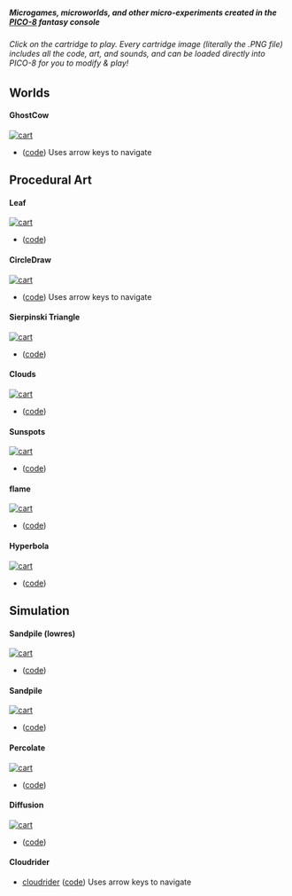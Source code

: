 ##### Microgames, microworlds, and other micro-experiments created in the [PICO-8](https://www.lexaloffle.com/pico-8.php) fantasy console

######  Click on the cartridge to play. Every cartridge image (literally the .PNG file) includes all the code, art, and sounds, and can be loaded directly into PICO-8 for you to modify & play!

## Worlds

#### GhostCow
[![cart](games/ghostcow/ghostcow.p8.png)](games/ghostcow/)
- ([code](https://github.com/aatishb/microworlds/blob/master/games/ghostcow/sketch.lua)) Uses arrow keys to navigate

## Procedural Art

#### Leaf
[![cart](art/leaf/leaf.p8.png)](art/leaf/)
- ([code](https://github.com/aatishb/microworlds/blob/master/art/leaf/sketch.lua))

#### CircleDraw
[![cart](art/circledraw/circledraw.p8.png)](art/circledraw/)
- ([code](https://github.com/aatishb/microworlds/blob/master/art/circledraw/sketch.lua)) Uses arrow keys to navigate

#### Sierpinski Triangle
[![cart](art/sierpinski/sierpinski.p8.png)](art/sierpinski/)
- ([code](https://github.com/aatishb/microworlds/blob/master/art/sierpinski/sketch.lua))

#### Clouds
[![cart](art/clouds/clouds.p8.png)](art/clouds/)
- ([code](https://github.com/aatishb/microworlds/blob/master/art/clouds/sketch.lua))

#### Sunspots
[![cart](art/sunspots/sunspots.p8.png)](art/sunspots/)
- ([code](https://github.com/aatishb/microworlds/blob/master/art/sunspots/sketch.lua))

#### flame
[![cart](art/flame/flame.p8.png)](art/flame/)
- ([code](https://github.com/aatishb/microworlds/blob/master/art/flame/sketch.lua))

#### Hyperbola
[![cart](art/hyperbola/hyperbola.p8.png)](art/hyperbola/)
- ([code](https://github.com/aatishb/microworlds/blob/master/art/hyperbola/sketch.lua))

## Simulation

#### Sandpile (lowres)
[![cart](simulation/sandpile-lowres/sandpile.p8.png)](simulation/sandpile-lowres)
- ([code](https://github.com/aatishb/microworlds/blob/master/simulation/sandpile-lowres/sketch.lua))

#### Sandpile
[![cart](simulation/sandpile/sandpile.p8.png)](simulation/sandpile)
- ([code](https://github.com/aatishb/microworlds/blob/master/simulation/sandpile/sketch.lua))

#### Percolate
[![cart](simulation/percolation/percolate.p8.png)](simulation/percolation)
- ([code](https://github.com/aatishb/microworlds/blob/master/simulation/percolation/sketch.lua))

#### Diffusion
[![cart](simulation/diffusion/diffusion.p8.png)](simulation/diffusion)
- ([code](https://github.com/aatishb/microworlds/blob/master/simulation/diffusion/sketch.lua))

#### Cloudrider
- [cloudrider](simulation/cloudrider) ([code](https://github.com/aatishb/microworlds/blob/master/simulation/cloudrider/sketch.lua)) Uses arrow keys to navigate
